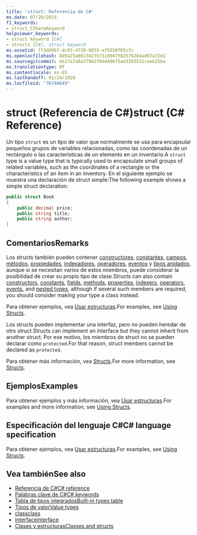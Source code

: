 ```yaml
---
title: 'struct: Referencia de C#'
ms.date: 07/20/2015
f1_keywords:
- struct_CSharpKeyword
helpviewer_keywords:
- struct keyword [C#]
- structs [C#], struct keyword
ms.assetid: ff3dd9b7-dc93-4720-8855-ef5558f65c7c
ms.openlocfilehash: 8d9a23a0813423571c894758257b284ad67a72e2
ms.sourcegitcommit: de17a7a0a37042f0d4406f5ae5393531caeb25ba
ms.translationtype: HT
ms.contentlocale: es-ES
ms.lasthandoff: 01/24/2020
ms.locfileid: "76744649"
---
```

# <a name="struct-c-reference"></a><span data-ttu-id="f53ed-102">struct (Referencia de C#)</span><span class="sxs-lookup"><span data-stu-id="f53ed-102">struct (C# Reference)</span></span>

<span data-ttu-id="f53ed-103">Un tipo `struct` es un tipo de valor que normalmente se usa para encapsular pequeños grupos de variables relacionadas, como las coordenadas de un rectángulo o las características de un elemento en un inventario.</span><span class="sxs-lookup"><span data-stu-id="f53ed-103">A `struct` type is a value type that is typically used to encapsulate small groups of related variables, such as the coordinates of a rectangle or the characteristics of an item in an inventory.</span></span> <span data-ttu-id="f53ed-104">En el siguiente ejemplo se muestra una declaración de struct simple:</span><span class="sxs-lookup"><span data-stu-id="f53ed-104">The following example shows a simple struct declaration:</span></span>

```csharp
public struct Book
{
    public decimal price;
    public string title;
    public string author;
}
```

## <a name="remarks"></a><span data-ttu-id="f53ed-105">Comentarios</span><span class="sxs-lookup"><span data-stu-id="f53ed-105">Remarks</span></span>

<span data-ttu-id="f53ed-106">Los structs también pueden contener [constructores](../../programming-guide/classes-and-structs/constructors.md), [constantes](../../programming-guide/classes-and-structs/constants.md), [campos](../../programming-guide/classes-and-structs/fields.md), [métodos](../../programming-guide/classes-and-structs/methods.md), [propiedades](../../programming-guide/classes-and-structs/properties.md), [indexadores](../../programming-guide/indexers/index.md), [operadores](../operators/index.md), [eventos](../../programming-guide/events/index.md) y [tipos anidados](../../programming-guide/classes-and-structs/nested-types.md), aunque si se necesitan varios de estos miembros, puede considerar la posibilidad de crear su propio tipo de clase.</span><span class="sxs-lookup"><span data-stu-id="f53ed-106">Structs can also contain [constructors](../../programming-guide/classes-and-structs/constructors.md), [constants](../../programming-guide/classes-and-structs/constants.md), [fields](../../programming-guide/classes-and-structs/fields.md), [methods](../../programming-guide/classes-and-structs/methods.md), [properties](../../programming-guide/classes-and-structs/properties.md), [indexers](../../programming-guide/indexers/index.md), [operators](../operators/index.md), [events](../../programming-guide/events/index.md), and [nested types](../../programming-guide/classes-and-structs/nested-types.md), although if several such members are required, you should consider making your type a class instead.</span></span>

<span data-ttu-id="f53ed-107">Para obtener ejemplos, vea [Usar estructuras](../../programming-guide/classes-and-structs/using-structs.md).</span><span class="sxs-lookup"><span data-stu-id="f53ed-107">For examples, see [Using Structs](../../programming-guide/classes-and-structs/using-structs.md).</span></span>

<span data-ttu-id="f53ed-108">Los structs pueden implementar una interfaz, pero no pueden heredar de otro struct.</span><span class="sxs-lookup"><span data-stu-id="f53ed-108">Structs can implement an interface but they cannot inherit from another struct.</span></span> <span data-ttu-id="f53ed-109">Por ese motivo, los miembros de struct no se pueden declarar como `protected`.</span><span class="sxs-lookup"><span data-stu-id="f53ed-109">For that reason, struct members cannot be declared as `protected`.</span></span>

<span data-ttu-id="f53ed-110">Para obtener más información, vea [Structs](../../programming-guide/classes-and-structs/structs.md).</span><span class="sxs-lookup"><span data-stu-id="f53ed-110">For more information, see [Structs](../../programming-guide/classes-and-structs/structs.md).</span></span>

## <a name="examples"></a><span data-ttu-id="f53ed-111">Ejemplos</span><span class="sxs-lookup"><span data-stu-id="f53ed-111">Examples</span></span>

<span data-ttu-id="f53ed-112">Para obtener ejemplos y más información, vea [Usar estructuras](../../programming-guide/classes-and-structs/using-structs.md).</span><span class="sxs-lookup"><span data-stu-id="f53ed-112">For examples and more information, see [Using Structs](../../programming-guide/classes-and-structs/using-structs.md).</span></span>

## <a name="c-language-specification"></a><span data-ttu-id="f53ed-113">Especificación del lenguaje C#</span><span class="sxs-lookup"><span data-stu-id="f53ed-113">C# language specification</span></span>

<span data-ttu-id="f53ed-114">Para obtener ejemplos, vea [Usar estructuras](../../programming-guide/classes-and-structs/using-structs.md).</span><span class="sxs-lookup"><span data-stu-id="f53ed-114">For examples, see [Using Structs](../../programming-guide/classes-and-structs/using-structs.md).</span></span>

## <a name="see-also"></a><span data-ttu-id="f53ed-115">Vea también</span><span class="sxs-lookup"><span data-stu-id="f53ed-115">See also</span></span>

- [<span data-ttu-id="f53ed-116">Referencia de C#</span><span class="sxs-lookup"><span data-stu-id="f53ed-116">C# reference</span></span>](../index.md)
- [<span data-ttu-id="f53ed-117">Palabras clave de C#</span><span class="sxs-lookup"><span data-stu-id="f53ed-117">C# keywords</span></span>](index.md)
- [<span data-ttu-id="f53ed-118">Tabla de tipos integrados</span><span class="sxs-lookup"><span data-stu-id="f53ed-118">Built-in types table</span></span>](built-in-types-table.md)
- [<span data-ttu-id="f53ed-119">Tipos de valor</span><span class="sxs-lookup"><span data-stu-id="f53ed-119">Value types</span></span>](../builtin-types/value-types.md)
- [<span data-ttu-id="f53ed-120">class</span><span class="sxs-lookup"><span data-stu-id="f53ed-120">class</span></span>](class.md)
- [<span data-ttu-id="f53ed-121">interface</span><span class="sxs-lookup"><span data-stu-id="f53ed-121">interface</span></span>](interface.md)
- [<span data-ttu-id="f53ed-122">Clases y estructuras</span><span class="sxs-lookup"><span data-stu-id="f53ed-122">Classes and structs</span></span>](../../programming-guide/classes-and-structs/index.md)
